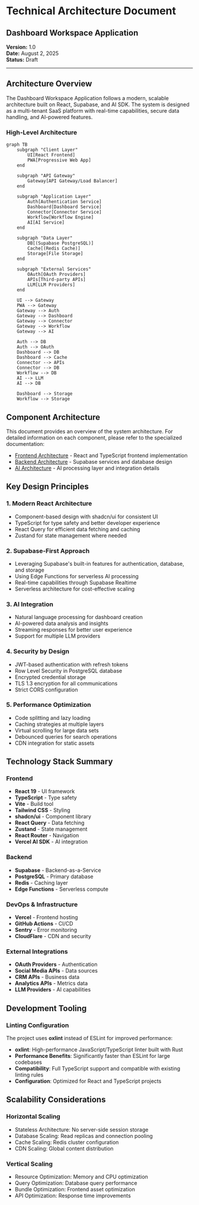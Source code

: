 # Technical Architecture Document

## Dashboard Workspace Application

**Version:** 1.0  
**Date:** August 2, 2025  
**Status:** Draft

---

## Architecture Overview

The Dashboard Workspace Application follows a modern, scalable architecture built on React, Supabase, and AI SDK. The system is designed as a multi-tenant SaaS platform with real-time capabilities, secure data handling, and AI-powered features.

### High-Level Architecture

```mermaid
graph TB
    subgraph "Client Layer"
        UI[React Frontend]
        PWA[Progressive Web App]
    end
    
    subgraph "API Gateway"
        Gateway[API Gateway/Load Balancer]
    end
    
    subgraph "Application Layer"
        Auth[Authentication Service]
        Dashboard[Dashboard Service]
        Connector[Connector Service]
        Workflow[Workflow Engine]
        AI[AI Service]
    end
    
    subgraph "Data Layer"
        DB[(Supabase PostgreSQL)]
        Cache[(Redis Cache)]
        Storage[File Storage]
    end
    
    subgraph "External Services"
        OAuth[OAuth Providers]
        APIs[Third-party APIs]
        LLM[LLM Providers]
    end
    
    UI --> Gateway
    PWA --> Gateway
    Gateway --> Auth
    Gateway --> Dashboard
    Gateway --> Connector
    Gateway --> Workflow
    Gateway --> AI
    
    Auth --> DB
    Auth --> OAuth
    Dashboard --> DB
    Dashboard --> Cache
    Connector --> APIs
    Connector --> DB
    Workflow --> DB
    AI --> LLM
    AI --> DB
    
    Dashboard --> Storage
    Workflow --> Storage
```

## Component Architecture

This document provides an overview of the system architecture. For detailed information on each component, please refer to the specialized documentation:

- [Frontend Architecture](./frontend-architecture.md) - React and TypeScript frontend implementation
- [Backend Architecture](./backend-architecture.md) - Supabase services and database design
- [AI Architecture](./ai-architecture.md) - AI processing layer and integration details

## Key Design Principles

### 1. Modern React Architecture
- Component-based design with shadcn/ui for consistent UI
- TypeScript for type safety and better developer experience
- React Query for efficient data fetching and caching
- Zustand for state management where needed

### 2. Supabase-First Approach
- Leveraging Supabase's built-in features for authentication, database, and storage
- Using Edge Functions for serverless AI processing
- Real-time capabilities through Supabase Realtime
- Serverless architecture for cost-effective scaling

### 3. AI Integration
- Natural language processing for dashboard creation
- AI-powered data analysis and insights
- Streaming responses for better user experience
- Support for multiple LLM providers

### 4. Security by Design
- JWT-based authentication with refresh tokens
- Row Level Security in PostgreSQL database
- Encrypted credential storage
- TLS 1.3 encryption for all communications
- Strict CORS configuration

### 5. Performance Optimization
- Code splitting and lazy loading
- Caching strategies at multiple layers
- Virtual scrolling for large data sets
- Debounced queries for search operations
- CDN integration for static assets

## Technology Stack Summary

### Frontend
- **React 19** - UI framework
- **TypeScript** - Type safety
- **Vite** - Build tool
- **Tailwind CSS** - Styling
- **shadcn/ui** - Component library
- **React Query** - Data fetching
- **Zustand** - State management
- **React Router** - Navigation
- **Vercel AI SDK** - AI integration

### Backend
- **Supabase** - Backend-as-a-Service
- **PostgreSQL** - Primary database
- **Redis** - Caching layer
- **Edge Functions** - Serverless compute

### DevOps & Infrastructure
- **Vercel** - Frontend hosting
- **GitHub Actions** - CI/CD
- **Sentry** - Error monitoring
- **CloudFlare** - CDN and security

### External Integrations
- **OAuth Providers** - Authentication
- **Social Media APIs** - Data sources
- **CRM APIs** - Business data
- **Analytics APIs** - Metrics data
- **LLM Providers** - AI capabilities

## Development Tooling

### Linting Configuration
The project uses **oxlint** instead of ESLint for improved performance:
- **oxlint**: High-performance JavaScript/TypeScript linter built with Rust
- **Performance Benefits**: Significantly faster than ESLint for large codebases
- **Compatibility**: Full TypeScript support and compatible with existing linting rules
- **Configuration**: Optimized for React and TypeScript projects

## Scalability Considerations

### Horizontal Scaling
- Stateless Architecture: No server-side session storage
- Database Scaling: Read replicas and connection pooling
- Cache Scaling: Redis cluster configuration
- CDN Scaling: Global content distribution

### Vertical Scaling
- Resource Optimization: Memory and CPU optimization
- Query Optimization: Database query performance
- Bundle Optimization: Frontend asset optimization
- API Optimization: Response time improvements